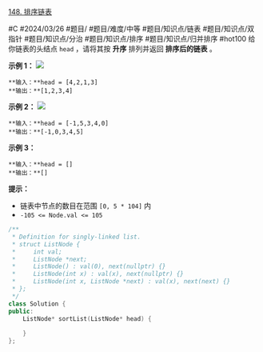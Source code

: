 [148. 排序链表](https://leetcode.cn/problems/sort-list/)

#C #2024/03/26 #题目/ #题目/难度/中等 #题目/知识点/链表 #题目/知识点/双指针 #题目/知识点/分治 #题目/知识点/排序 #题目/知识点/归并排序 #hot100
给你链表的头结点 `head` ，请将其按 **升序** 排列并返回 **排序后的链表** 。

**示例 1：**
![](https://assets.leetcode.com/uploads/2020/09/14/sort_list_1.jpg)
```
**输入：**head = [4,2,1,3]
**输出：**[1,2,3,4]
```

**示例 2：**
![](https://assets.leetcode.com/uploads/2020/09/14/sort_list_2.jpg)
```
**输入：**head = [-1,5,3,4,0]
**输出：**[-1,0,3,4,5]
```

**示例 3：**
```
**输入：**head = []
**输出：**[]
```
**提示：**

- 链表中节点的数目在范围 `[0, 5 * 104]` 内
- `-105 <= Node.val <= 105`

```cpp
/**
 * Definition for singly-linked list.
 * struct ListNode {
 *     int val;
 *     ListNode *next;
 *     ListNode() : val(0), next(nullptr) {}
 *     ListNode(int x) : val(x), next(nullptr) {}
 *     ListNode(int x, ListNode *next) : val(x), next(next) {}
 * };
 */
class Solution {
public:
    ListNode* sortList(ListNode* head) {
        
    }
};
```